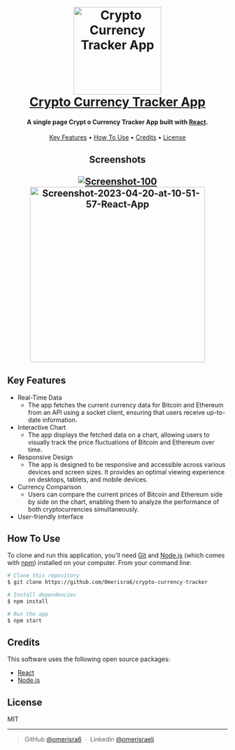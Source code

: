 
<h1 align="center">
  <br>
  <a href="https://omerisra6-crypto-currency-tracker.netlify.app/"><img src="https://cdn-icons-png.flaticon.com/512/3667/3667779.png" alt="Crypto Currency Tracker App" width="200"></a>
  <br>
  <a href="https://omerisra6-crypto-currency-tracker.netlify.app/">Crypto Currency Tracker App</a>
  <br>
</h1>

<h4 align="center">A single page Crypt o Currency Tracker App built with <a href="https://react.dev/" target="_blank">React</a>.</h4>
<p align="center"></p>
<p align="center">
  <a href="#key-features">Key Features</a> •
  <a href="#how-to-use">How To Use</a> •
  <a href="#credits">Credits</a> •
  <a href="#license">License</a>
</p>
<h2 align="center">
  Screenshots
  <br>
  <br>
  <a href="https://omerisra6-crypto-currency-tracker.netlify.app/"><img src="https://i.postimg.cc/BQtWgz3w/omerisra6-crypto-currency-tracker-netlify-app-1.png" alt="Screenshot-100" border="0"/></a>
  <br>
  <a href="https://omerisra6-crypto-currency-tracker.netlify.app/"><img src="https://i.postimg.cc/4N0DF1N4/omerisra6-crypto-currency-tracker-netlify-app.png" alt="Screenshot-2023-04-20-at-10-51-57-React-App" border="0" height="400"/></a>
</h2>


## Key Features

* Real-Time Data
  - The app fetches the current currency data for Bitcoin and Ethereum from an API using a socket client, ensuring that users receive up-to-date information.
* Interactive Chart
  - The app displays the fetched data on a chart, allowing users to visually track the price fluctuations of Bitcoin and Ethereum over time.
* Responsive Design
  - The app is designed to be responsive and accessible across various devices and screen sizes. It provides an optimal viewing experience on desktops, tablets, and mobile devices.
* Currency Comparison
  - Users can compare the current prices of Bitcoin and Ethereum side by side on the chart, enabling them to analyze the performance of both cryptocurrencies simultaneously.
* User-friendly interface

## How To Use

To clone and run this application, you'll need [Git](https://git-scm.com) and [Node.js](https://nodejs.org/en/download/) (which comes with [npm](http://npmjs.com)) installed on your computer. From your command line:

```bash
# Clone this repository
$ git clone https://github.com/Omerisra6/crypto-currency-tracker

# Install dependencies
$ npm install

# Run the app
$ npm start
```

## Credits

This software uses the following open source packages:

- [React](https://react.dev/)
- [Node.js](https://nodejs.org/)


## License

MIT

---

> GitHub [@omerisra6](https://github.com/Omerisra6) &nbsp;&middot;&nbsp;
> Linkedin [@omerisraeli](https://www.linkedin.com/in/omer-israeli6/)

